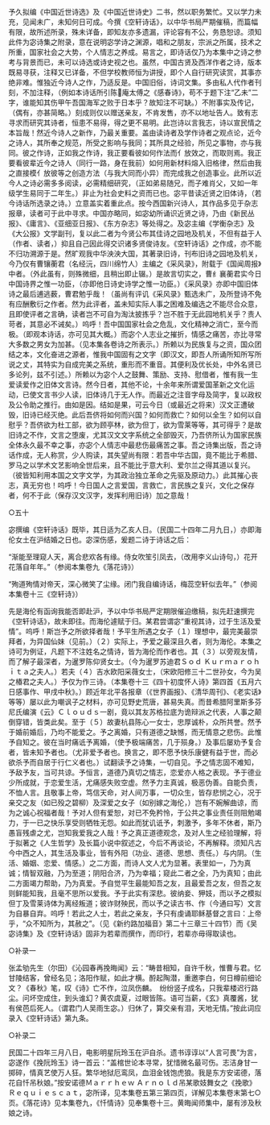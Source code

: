 <!-- { "loadSidebar": true } -->
予久拟编《中国近世诗选》及《中国近世诗史》二书，然以职务繁忙。又以学力未充，见闻未广，未知何日可成。今撰《空轩诗话》，以中华书局严期催稿，而篇幅有限，故所述所录，殊未详备，即知友亦多遗漏，评论容有不公，务恳恕谅。须知此件为宓诗集之附录，意在说明宓学诗之渊源，唱和之朋友，宗派之所属，技术之所重，国家社会之大势，个人情志之养成。易言之，即诗话仅乃为本集中之诗之参考与背景而已，未可以诗选或诗史视之也。虽然，中国古贤及西洋作者之诗，版本既易寻获，注释又已详备，不但学校教师恒为讲授，即个人自行研究读赏，其事亦绝非难。惟独近今诗人之作，乃适反是。中国旧俗，诗词文集。多由私人代作者刊刻，不加注释，（例如本诗话所引陈庵太傅之《感春诗》，苟不于题下注“乙未”二字，谁能知其伤甲午吾国海军之败于日本乎？故知注不可缺。）不附事实及传记，（偶有，亦甚简略。）刻成则仅以赠送亲友，不肯发售，亦不以地址告人。致有志寻求而研究其诗者，恒患不易得，得之更不易明。此岂诗以言我志，诗以宣民情之本旨哉！然近今诗人之新作，乃最关重要。盖由读诗者及学作诗者之观点论，近今之诗人，其所奉之规范，所受之影响与我同；其所具之经验，所见之事物，亦与我同。彼之作诗，正如我之作诗，我正要看彼如何作法而亻放效之，而取则焉。我正要看彼辈近今之诗人（同行一路，身在我前）如何用新材料熔入旧格律，然后由我之直接模亻放彼等之创造方法（与我大同而小异）而完成我之创造事业。此所以近今人之诗必需多多阅读，必需精细研究，（正如弟易随兄，而子难肖父，又如一年级学生易同于二年生。）非止为社会史料之资而已也。宓平昔读近贤之旧体诗，（若今诗话所选录之诗。）立意盖实着重此点。按今西国新兴诗人，其作品多见于杂志报章，读者可于此中寻求。中国亦略同，如宓幼所诵识近贤之诗，乃由《新民丛报》、《庸言》、《亚细亚日报》、《东方杂志》等处得之。及宓主编《学衡杂志》及《大公报》文学副刊，复以此二者为今贤公布其佳诗之园地及机关，不但有益于人（作者、读者，）抑且自己因此得交识诸多贤俊诗友。《空轩诗话》之作成，亦不能不归功溯源于是。然旷观我中华泱泱大国，其著录旧诗，刊布旧诗之园地及机关，今乃仅有曹镶蘅君（名经沅，四川绵竹人）主编之《采风录》，附载于《国闻周报》中者。（外此虽有，则殊微细，且稍出即止辍。）是故言切实之，曹纟襄蘅君实今日中国诗界之惟一功臣，（亦即他日诗史诗学之惟一功臣。）《采风录》亦即中国旧体诗之最后逋逃薮，曹君勉乎哉！（虽尚有评讥《采风录》甄选未广，及所登诗不免有应酬敷衍之作者。然为此评者，盖未知实际人事之困难及编选之不能尽合众意，且即使评者之言确，读者岂不可自为淘汰披拣乎？岂不胜于无此园地机关乎？责人苛者，其意必不诫矣。）呜呼！吾中国国家社会之危乱，文化精神之消亡，至今而极。（即观本诗话，亦可见其大概。）而宓个人志业之摧折，情感之痛苦，亦比寻常大多数之男女为加甚。（见本集各卷诗之所表示。）所赖以为民族复与之资，国众团结之本，文化奋进之源者，惟我中国固有之文字（即汉文，即吾人所诵所知所写所说之丈，其特实为自成完美之系统，重形而不重音。其便利及优长处，中外名贤已多论列，兹不引述。）所赖以为宓个人之鼓舞、策励、支持、慰借者，惟有我一生爱读爱作之旧体文言诗。然今日者，其他不论，十余年来所谓爱国革新之文化运动，已使文言书少人读，旧体诗几于无人作。而最近之注音字母及简字，复以政权及公令助之推行。由如是因。结如是果，可云今日（或最近之将来）汉文正遭破毁，旧诗已经灭绝。此后吾侪将如何而兴国？如何而救亡？如何以全生？如何以自慰乎？吾侪欲为杜工部，欲为顾亭林，欲为但丁，欲为雪莱等等，其可得乎？是故旧诗之不作，文言之堕废，尤其汉文文字系统之全部毁灭，乃吾侪所认为国家民族全体永久最不幸之事，亦宓个人情志中最悲伤最痛苦之事。吾之诗集出版，吾之诗话作成，无人称赏，少人购读，其失望尚有限：若吾中华古国，竟不能比于希腊、罗马之以学术文艺影响全世后来，且不能比于意大利、爱尔兰之得其道以复兴。（彼皆知利用本国之文字文学，为其政治独立革命之先驱及原动力。）此其摧心丧志，真无穷也！呜呼！今日国人之言爱国，言救亡，言民族之复兴，文化之保存者，何不于此（保存汉文汉字，发挥利用旧诗）加之意哉！

○五十

宓撰编《空轩诗话》既毕，其日适为乙亥人日。（民国二十四年二月九日，）亦即海伦女土在沪结婚之日也。宓深伤感，爰题二诗于诗话之后：

“渐能至理窥人天，离合悲欢各有缘。侍女吹笙引凤去，（改用李义山诗句，）花开花落自年年。”（参阅本集卷九《落花诗》）

“殉道殉情对帝天，深心微笑了尘缘。闭门我自编诗话，梅蕊空轩似去年。”（参阅本集卷十三《空轩诗》）

先是海伦有函询我能否即赴沪，予以中华书局严定期限催迫缴稿，拟先赶速撰完《空轩诗话》，故未即往。而海伦遽赋于归。某君尝谓宓“重视其诗，过于生活及爱情”。呜呼！斯岂予之所欲择者哉！予平生所遇之女子（１）理想中，最完美最崇拜者，为异国仙妹（见前。）（２）实际上，予爱之最深且久者，则为海伦。本集之诗可为例证，凡题下不注姓名之情诗，皆为海伦而作者也。其（３）以旁观友情，而了解子最深者，为暹罗陈仰贤女士。（今为暹罗苏迪君Ｓｏｄ  Ｋｕｒｍａｒｏｈｉｔａ之夫人。）若夫（４）吉水欧阳采薇女士，（宋欧阳修三十二世孙女，今为吴之椿君之夫人。）予仅为作三诗。（本集卷十三《四十初度怀人诗》第四首《五月六日感事作、甲戌中秋》。）顾近年北平各报章（《世界画报》、《清华周刊》、《老实话》等等）屡以此为嘲讽子之材料，亦可见野史荒唐，甚易失真。而昔希腊阿里斯多芬尼氏编演《云》Ｃｌｏｕｄｓ一剧，竟以其友苏格拉底为诡辩派之代表，人事之颠倒穿错，皆类此矣。至于（５）故妻杭县陈心一女士，忠厚诚朴，众所共誉。然予于婚前婚后，乃均不能爱之。予之离婚，只有道德之缺憾，而无情意之悲伤。此惟予自知之。彼在当时痛诋予离婚，（使予极端痛苦，几于殒身。）及事后屡劝予复合者，皆未知予者也。（尤非爱予者也。换言之，即不愿予快乐康健有益于世，而必欲杀予而自居于行仁义者也。）试翻读予之诗集，一切自见。予之情志固不难知，予敌予友，当可共谅。予恒言，道德乃真切之情志，恋爱亦人格之表现。予于德业少所成就，于恋爱生活，尤痛感失败空虚。然予力主真诚，极恶伪善。自能负责，不恤人言。且敬事上帝，笃信天命，对人间万事，一切众生，皆存悲悯之心，况于亲交之友（如已殁之碧柳）及深爱之女子（如别嫁之海伦，）岂有不婉解曲谅，而为之诚心祝福者哉！予对人但有爱恕，对已不免矜怜，于公共之事业责任则阻勉竭力，于一已之快乐享受则牺牲无怨。如此而犹讥诋予，刺激予，多年不休者，斯乃愚盲残虐之尤，岂知我爱我之人哉！予之真正道德观念，及对人生之经验理解，将于拟著之《人生哲学》及长篇小说中叙述之，今后不再谈论，不再解释。须知凡古今中西之人，其生活及事业，皆有外阳（功业、道德、思想、责任。）与内阴。（生活、婚姻、恋爱、情感。）之二方面，而诗人文人尤为显著。表里如一，乃为真诚；情智双融，乃为至道；阴阳合济，乃为幸福；窥此二者之全，乃为真知；由此二方面竭力帮助，乃为真爱。予自觉平生最能知吾之友，且最爱吾之友，但吾之友则鲜能知我，且毫不思所以爱我。予于此实有深悲。彼纳妾、狎妓，而以予之模拟但丁及雪莱诗体为离经叛道；彼诈财殃民，而以予之读古书、作（今通曰写）文言为自暴自弃。呜呼！若此之人士，若此之亲友，予只有虔诵耶稣基督之言曰：上帝乎，“众不知所为，其赦之”。（见《新约路加福音》第二十三章三十四节）而《吴宓诗集》及《空轩诗话》固非为若辈而撰作，而印行，若辈亦毋得取读也。

○补录一

张孟劬先生（尔田）《沁园春再挽晦闻》云：“畴昔相知，自许千秋，惟曹与君。忆甘陵结客，曾经名见；洛阳作赋，如此才横。酹起陶潜，重邀李白，何日樽前细论文？《春秋》笔，叹《诗》亡不作，泣凤伤麟。　纷纷竖子成名，只我辈楼迟行路尘。问坏空成住，到头谁幻？黄农虞夏，过眼皆陈。语可当薪，《玄》真覆酱，犹有侯芭后死人。（谓君门人吴雨生宓。）归休了，算交亲有泪，天地无情。”按此词应录入《空轩诗话》第九条。

○补录二

民国二十四年三月八日，电影明星阮玲玉在沪自杀。遗书谆谆以“人言可畏”为言，宓遂作《挽阮玲玉》诗一首云：“盖棺世论本寻常，犹惜微名最可伤。志洁身甘一掷碎，情真艺使万人狂。繁华地狱厄鸾凤，血泪金钱饱虎狼。我是东方安诺德，落花自忏吊秋娘。”按安诺德Ｍａｒｒｈｅｗ  Ａｒｎｏｌｄ吊某歌妓舞女之《挽歌》Ｒｅｑｕｉｅｓｃａｔ，宓所译，见本集卷五第三第四页，详解见本集卷末第七○页。《落花诗》见本集卷九，《忏情诗》见奉集卷十三。黄晦闻师集中，屡有涉及秋娘之诗。

